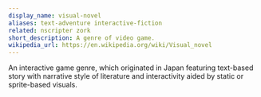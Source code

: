 ```yaml
---
display_name: visual-novel
aliases: text-adventure interactive-fiction
related: nscripter zork
short_description: A genre of video game.
wikipedia_url: https://en.wikipedia.org/wiki/Visual_novel
---
```

An interactive game genre, which originated in Japan featuring text-based story with narrative style of literature and interactivity aided by static or sprite-based visuals.